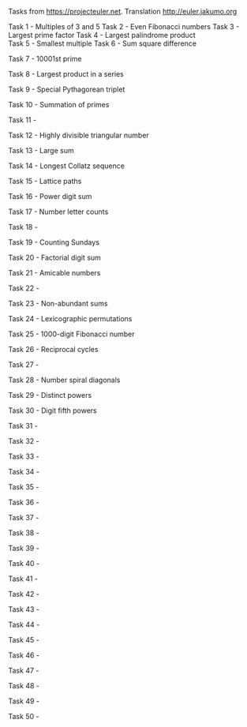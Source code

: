 Tasks from https://projecteuler.net.
Translation http://euler.jakumo.org
  
Task 1 - Multiples of 3 and 5
Task 2 - Even Fibonacci numbers
Task 3 - Largest prime factor
Task 4 - Largest palindrome product  
Task 5 - Smallest multiple 
Task 6 - Sum square difference 

Task 7 - 10001st prime

Task 8 - Largest product in a series

Task 9 - Special Pythagorean triplet

Task 10 - Summation of primes

Task 11 - 

Task 12 - Highly divisible triangular number

Task 13 - Large sum

Task 14 - Longest Collatz sequence

Task 15 - Lattice paths

Task 16 - Power digit sum

Task 17 - Number letter counts

Task 18 - 

Task 19 - Counting Sundays

Task 20 - Factorial digit sum

Task 21 - Amicable numbers

Task 22 - 

Task 23 - Non-abundant sums

Task 24 - Lexicographic permutations

Task 25 - 1000-digit Fibonacci number

Task 26 - Reciprocal cycles

Task 27 - 

Task 28 - Number spiral diagonals

Task 29 - Distinct powers

Task 30 - Digit fifth powers

Task 31 - 

Task 32 - 

Task 33 - 

Task 34 - 

Task 35 - 

Task 36 - 

Task 37 - 

Task 38 - 

Task 39 - 

Task 40 - 

Task 41 - 

Task 42 - 

Task 43 - 

Task 44 - 

Task 45 - 

Task 46 - 

Task 47 - 

Task 48 - 

Task 49 - 

Task 50 - 
